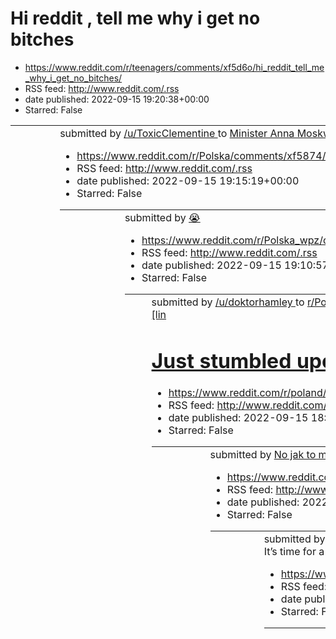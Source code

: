 # Hi reddit , tell me why i get no bitches
 - https://www.reddit.com/r/teenagers/comments/xf5d6o/hi_reddit_tell_me_why_i_get_no_bitches/
 - RSS feed: http://www.reddit.com/.rss
 - date published: 2022-09-15 19:20:38+00:00
 - Starred: False

<table> <tr><td> <a href="https://www.reddit.com/r/teenagers/comments/xf5d6o/hi_reddit_tell_me_why_i_get_no_bitches/"> <img alt="Hi reddit , tell me why i get no bitches" src="https://preview.redd.it/coimuugyo2o91.jpg?width=640&amp;crop=smart&amp;auto=webp&amp;s=ec1a1451f281e6b0d62b80dc42390399f8665680" title="Hi reddit , tell me why i get no bitches" /> </a> </td><td> &#32; submitted by &#32; <a href="https://www.reddit.com/user/ToxicClementine"> /u/ToxicClementine </a> &#32; to &#32; <a href="

# Minister Anna Moskwa: 17 stopni w domu? To zdrowe dla organizmu
 - https://www.reddit.com/r/Polska/comments/xf5874/minister_anna_moskwa_17_stopni_w_domu_to_zdrowe/
 - RSS feed: http://www.reddit.com/.rss
 - date published: 2022-09-15 19:15:19+00:00
 - Starred: False

<table> <tr><td> <a href="https://www.reddit.com/r/Polska/comments/xf5874/minister_anna_moskwa_17_stopni_w_domu_to_zdrowe/"> <img alt="Minister Anna Moskwa: 17 stopni w domu? To zdrowe dla organizmu" src="https://external-preview.redd.it/sMRSHvXYOnSK0dZ8wI0IZOwix37ASUCw5yx0oVPhXus.jpg?width=640&amp;crop=smart&amp;auto=webp&amp;s=ee776a700281b089c7f2f4d7fba90c768adc6c2f" title="Minister Anna Moskwa: 17 stopni w domu? To zdrowe dla organizmu" /> </a> </td><td> &#32; submitted by &#32; <a href="htt

# 😭
 - https://www.reddit.com/r/Polska_wpz/comments/xf547m/_/
 - RSS feed: http://www.reddit.com/.rss
 - date published: 2022-09-15 19:10:57+00:00
 - Starred: False

<table> <tr><td> <a href="https://www.reddit.com/r/Polska_wpz/comments/xf547m/_/"> <img alt="😭" src="https://preview.redd.it/ad9cq6zbn2o91.png?width=640&amp;crop=smart&amp;auto=webp&amp;s=8904b3c8b502b132cfae27f2ee305656641e61e2" title="😭" /> </a> </td><td> &#32; submitted by &#32; <a href="https://www.reddit.com/user/doktorhamley"> /u/doktorhamley </a> &#32; to &#32; <a href="https://www.reddit.com/r/Polska_wpz/"> r/Polska_wpz </a> <br /> <span><a href="https://i.redd.it/ad9cq6zbn2o91.png">[lin

# Just stumbled upon this on youtube. Any idea what she's talking about?
 - https://www.reddit.com/r/poland/comments/xf4tbr/just_stumbled_upon_this_on_youtube_any_idea_what/
 - RSS feed: http://www.reddit.com/.rss
 - date published: 2022-09-15 18:59:13+00:00
 - Starred: False

<table> <tr><td> <a href="https://www.reddit.com/r/poland/comments/xf4tbr/just_stumbled_upon_this_on_youtube_any_idea_what/"> <img alt="Just stumbled upon this on youtube. Any idea what she's talking about?" src="https://preview.redd.it/xwbqyr33l2o91.png?width=320&amp;crop=smart&amp;auto=webp&amp;s=8db1d9560fe0ecb697b69df0e9d7407a9406616c" title="Just stumbled upon this on youtube. Any idea what she's talking about?" /> </a> </td><td> &#32; submitted by &#32; <a href="https://www.reddit.com/user

# No jak to możliwe
 - https://www.reddit.com/r/Polska_wpz/comments/xf45xo/no_jak_to_możliwe/
 - RSS feed: http://www.reddit.com/.rss
 - date published: 2022-09-15 18:32:31+00:00
 - Starred: False

<table> <tr><td> <a href="https://www.reddit.com/r/Polska_wpz/comments/xf45xo/no_jak_to_możliwe/"> <img alt="No jak to możliwe" src="https://preview.redd.it/wy1z39tzx3o91.gif?width=216&amp;crop=smart&amp;s=241ab605303088e3cac08e4cf397072c312ea0b3" title="No jak to możliwe" /> </a> </td><td> &#32; submitted by &#32; <a href="https://www.reddit.com/user/Swimming_Art_4405"> /u/Swimming_Art_4405 </a> &#32; to &#32; <a href="https://www.reddit.com/r/Polska_wpz/"> r/Polska_wpz </a> <br /> <span><a hre

# It’s time for a conversation about consent..
 - https://www.reddit.com/r/WitchesVsPatriarchy/comments/xf41nu/its_time_for_a_conversation_about_consent/
 - RSS feed: http://www.reddit.com/.rss
 - date published: 2022-09-15 18:27:52+00:00
 - Starred: False

<table> <tr><td> <a href="https://www.reddit.com/r/WitchesVsPatriarchy/comments/xf41nu/its_time_for_a_conversation_about_consent/"> <img alt="It’s time for a conversation about consent.." src="https://preview.redd.it/njge9j8nf2o91.jpg?width=640&amp;crop=smart&amp;auto=webp&amp;s=8410eaaa160573467cb5d4c121d3476948c221ef" title="It’s time for a conversation about consent.." /> </a> </td><td> &#32; submitted by &#32; <a href="https://www.reddit.com/user/BlackPresident"> /u/BlackPresident </a> &#32;

# we really don't care
 - https://www.reddit.com/r/memes/comments/xf3nlr/we_really_dont_care/
 - RSS feed: http://www.reddit.com/.rss
 - date published: 2022-09-15 18:11:39+00:00
 - Starred: False

<table> <tr><td> <a href="https://www.reddit.com/r/memes/comments/xf3nlr/we_really_dont_care/"> <img alt="we really don't care" src="https://preview.redd.it/s8f4j2pqc2o91.png?width=640&amp;crop=smart&amp;auto=webp&amp;s=55d2493a9e5fa742624d5935859fa40d8c9664fd" title="we really don't care" /> </a> </td><td> &#32; submitted by &#32; <a href="https://www.reddit.com/user/DhravyaShah"> /u/DhravyaShah </a> &#32; to &#32; <a href="https://www.reddit.com/r/memes/"> r/memes </a> <br /> <span><a href="ht

# One Piece: Chapter 1060
 - https://www.reddit.com/r/OnePiece/comments/xf3i10/one_piece_chapter_1060/
 - RSS feed: http://www.reddit.com/.rss
 - date published: 2022-09-15 18:05:24+00:00
 - Starred: False

<!-- SC_OFF --><div class="md"><h2><strong>Chapter 1060: &quot;Luffy's Dream&quot;</strong></h2> <table><thead> <tr> <th align="left">Source</th> <th align="left">Status</th> </tr> </thead><tbody> <tr> <td align="left"><a href="https://mangaplus.shueisha.co.jp/titles/100020">Official Release</a></td> <td align="left"><a href="https://www.reddit.com/cross"></a> OFFLINE</td> </tr> <tr> <td align="left"><strong>TCBscans website</strong> (No link.)</td> <td align="left"><a href="https://www.reddit.c

# Lektury
 - https://www.reddit.com/r/Polska/comments/xf3eme/lektury/
 - RSS feed: http://www.reddit.com/.rss
 - date published: 2022-09-15 18:01:32+00:00
 - Starred: False

<!-- SC_OFF --><div class="md"><p>Dziś polonistka ogłosiła, iż w przyszłym tygodniu, będziemy pisać rozprawkę, i przypomniała co mówiła w zeszłym roku. W zeszłym roku w bodajże kwietniu, jęczała nam, że uczniowie wrzucają do rozprawek, tu cytat: &quot;Jakieś swoje animy&quot;, a potem ona musi to sprawdzać. Żartowaliśmy, że niech się cieszy, że nikt nie wpisał żadnego hentai. I naszła mnie taka myśl: czemu uczniowie mają znać każdą pierdołę z lektury, a nauczyciele mogą mieć wywalone za zapoznaw

# Polska dla Polaków, Ziemia dla ziemniaków, księżyc dla księży
 - https://www.reddit.com/r/Polska/comments/xf34ee/polska_dla_polaków_ziemia_dla_ziemniaków_księżyc/
 - RSS feed: http://www.reddit.com/.rss
 - date published: 2022-09-15 17:50:00+00:00
 - Starred: False

<table> <tr><td> <a href="https://www.reddit.com/r/Polska/comments/xf34ee/polska_dla_polaków_ziemia_dla_ziemniaków_księżyc/"> <img alt="Polska dla Polaków, Ziemia dla ziemniaków, księżyc dla księży" src="https://preview.redd.it/la69vqtv82o91.jpg?width=640&amp;crop=smart&amp;auto=webp&amp;s=3ce84c4ab35f24282cad5c351d7f0afc2871c449" title="Polska dla Polaków, Ziemia dla ziemniaków, księżyc dla księży" /> </a> </td><td> &#32; submitted by &#32; <a href="https://www.reddit.com/user/chresus"> /u/chre

# title
 - https://www.reddit.com/r/shitposting/comments/xf2cx6/title/
 - RSS feed: http://www.reddit.com/.rss
 - date published: 2022-09-15 17:17:59+00:00
 - Starred: False

<table> <tr><td> <a href="https://www.reddit.com/r/shitposting/comments/xf2cx6/title/"> <img alt="title" src="https://preview.redd.it/7je02q7pk3o91.jpg?width=320&amp;crop=smart&amp;auto=webp&amp;s=b2b0909b7519a2c1df504ebc198ae75c91497618" title="title" /> </a> </td><td> &#32; submitted by &#32; <a href="https://www.reddit.com/user/Suspicious-Let4531"> /u/Suspicious-Let4531 </a> &#32; to &#32; <a href="https://www.reddit.com/r/shitposting/"> r/shitposting </a> <br /> <span><a href="https://i.redd

# Gdybyś miał/ miała opcje dowiedzieć się absolutnej prawdy na jakiś temat z historii Polski (np. Katastrofa Smoleńska). Następnie mógł/mogła to opublikować i ludzie by wiedzieli ze to całkowita prawda. Co by to było?
 - https://www.reddit.com/r/Polska/comments/xf0l0g/gdybyś_miał_miała_opcje_dowiedzieć_się_absolutnej/
 - RSS feed: http://www.reddit.com/.rss
 - date published: 2022-09-15 16:04:49+00:00
 - Starred: False

&#32; submitted by &#32; <a href="https://www.reddit.com/user/MadMarsian_"> /u/MadMarsian_ </a> &#32; to &#32; <a href="https://www.reddit.com/r/Polska/"> r/Polska </a> <br /> <span><a href="https://www.reddit.com/r/Polska/comments/xf0l0g/gdybyś_miał_miała_opcje_dowiedzieć_się_absolutnej/">[link]</a></span> &#32; <span><a href="https://www.reddit.com/r/Polska/comments/xf0l0g/gdybyś_miał_miała_opcje_dowiedzieć_się_absolutnej/">[comments]</a></span>

# Tak, przełożymy wybory i co nam zrobicie?
 - https://www.reddit.com/r/Polska/comments/xf05xl/tak_przełożymy_wybory_i_co_nam_zrobicie/
 - RSS feed: http://www.reddit.com/.rss
 - date published: 2022-09-15 15:47:35+00:00
 - Starred: False

<table> <tr><td> <a href="https://www.reddit.com/r/Polska/comments/xf05xl/tak_przełożymy_wybory_i_co_nam_zrobicie/"> <img alt="Tak, przełożymy wybory i co nam zrobicie?" src="https://external-preview.redd.it/2EIy-tKgQrA8ERAyL5j4ZEs6cHIpAYymgptKdYNbsPo.jpg?width=640&amp;crop=smart&amp;auto=webp&amp;s=3b77f1f1fd30deff94a2d3dda0471103f87da79e" title="Tak, przełożymy wybory i co nam zrobicie?" /> </a> </td><td> &#32; submitted by &#32; <a href="https://www.reddit.com/user/szymon362"> /u/szymon362 </

# Czy ktoś ma konkretne wyjaśnienie dlaczego Kaczyński chce przesunąć wybory o całe pół roku?
 - https://www.reddit.com/r/Polska/comments/xf013p/czy_ktoś_ma_konkretne_wyjaśnienie_dlaczego/
 - RSS feed: http://www.reddit.com/.rss
 - date published: 2022-09-15 15:42:01+00:00
 - Starred: False

<!-- SC_OFF --><div class="md"><p>Przeczytałem sobie o tóż nasz słynny dyktator Jarosław Kaczyński chce przesunąć wybory samorządowe o całe 6 miesięcy i wyjaśnia to sprawami logistycznymi. Jestem trochę leniem i chciałbym uslyszeć wasze konkretne opinie na temat jakim sposobem jest to wymagane, potrzebne, lub dobre? Nie rozumiem, bo w artykule na tvn24 nie podano konkretów na ten temat.</p> <p>Jak ktoś ma jakieś konkretne opinie proszę bardzo poczytam sobie.Dzięki z góry.</p> </div><!-- SC_ON --

# What do you say when your girlfriend tells you she’s bisexual?
 - https://www.reddit.com/r/AskReddit/comments/xezt3e/what_do_you_say_when_your_girlfriend_tells_you/
 - RSS feed: http://www.reddit.com/.rss
 - date published: 2022-09-15 15:32:41+00:00
 - Starred: False

&#32; submitted by &#32; <a href="https://www.reddit.com/user/RepublicSenior7552"> /u/RepublicSenior7552 </a> &#32; to &#32; <a href="https://www.reddit.com/r/AskReddit/"> r/AskReddit </a> <br /> <span><a href="https://www.reddit.com/r/AskReddit/comments/xezt3e/what_do_you_say_when_your_girlfriend_tells_you/">[link]</a></span> &#32; <span><a href="https://www.reddit.com/r/AskReddit/comments/xezt3e/what_do_you_say_when_your_girlfriend_tells_you/">[comments]</a></span>

# New Event Featuring Childe and Yoimiya via Ubatcha
 - https://www.reddit.com/r/Genshin_Impact_Leaks/comments/xezql1/new_event_featuring_childe_and_yoimiya_via_ubatcha/
 - RSS feed: http://www.reddit.com/.rss
 - date published: 2022-09-15 15:30:00+00:00
 - Starred: False

&#32; submitted by &#32; <a href="https://www.reddit.com/user/MassiveBaals"> /u/MassiveBaals </a> &#32; to &#32; <a href="https://www.reddit.com/r/Genshin_Impact_Leaks/"> r/Genshin_Impact_Leaks </a> <br /> <span><a href="https://www.reddit.com/gallery/xezql1">[link]</a></span> &#32; <span><a href="https://www.reddit.com/r/Genshin_Impact_Leaks/comments/xezql1/new_event_featuring_childe_and_yoimiya_via_ubatcha/">[comments]</a></span>

# Average Polish night-out
 - https://www.reddit.com/r/2visegrad4you/comments/xez8e1/average_polish_nightout/
 - RSS feed: http://www.reddit.com/.rss
 - date published: 2022-09-15 15:09:29+00:00
 - Starred: False

<table> <tr><td> <a href="https://www.reddit.com/r/2visegrad4you/comments/xez8e1/average_polish_nightout/"> <img alt="Average Polish night-out" src="https://preview.redd.it/u6w5p13sx2o91.jpg?width=640&amp;crop=smart&amp;auto=webp&amp;s=9d32a36202f8f20d0c56aefb34d7a033a221c6ba" title="Average Polish night-out" /> </a> </td><td> &#32; submitted by &#32; <a href="https://www.reddit.com/user/GombaPorkolt"> /u/GombaPorkolt </a> &#32; to &#32; <a href="https://www.reddit.com/r/2visegrad4you/"> r/2vise

# TIFU by needing Circumcision and my Fiancé leaving
 - https://www.reddit.com/r/tifu/comments/xez62b/tifu_by_needing_circumcision_and_my_fiancé_leaving/
 - RSS feed: http://www.reddit.com/.rss
 - date published: 2022-09-15 15:06:46+00:00
 - Starred: False

<!-- SC_OFF --><div class="md"><p>I (20M) and my Fiancé (20F) are separating just because I need some minor surgery on the ol’ yogurt slinger.</p> <p>I’ve had some issues with my genitalia and I have been in and out of Doctor’s offices trying to get this figured out. My second and third opinions all agree I need to get a secondary circumcision to fix this issue. Now I was circumcised at birth already, so this came as a big surprise to me and my family. The fuck up came when I brought it to the a

# Lil Nas X takes over as President of League of Legends | Worlds 2022
 - https://www.reddit.com/r/leagueoflegends/comments/xez2y8/lil_nas_x_takes_over_as_president_of_league_of/
 - RSS feed: http://www.reddit.com/.rss
 - date published: 2022-09-15 15:03:14+00:00
 - Starred: False

<table> <tr><td> <a href="https://www.reddit.com/r/leagueoflegends/comments/xez2y8/lil_nas_x_takes_over_as_president_of_league_of/"> <img alt="Lil Nas X takes over as President of League of Legends | Worlds 2022" src="https://external-preview.redd.it/_Xta4vdO3lS86a9ne7O2Ri114sh2mFcQaUABDX4qSTs.jpg?width=320&amp;crop=smart&amp;auto=webp&amp;s=6c3646da7afe29de876a702b7bb29e45328fa0dc" title="Lil Nas X takes over as President of League of Legends | Worlds 2022" /> </a> </td><td> &#32; submitted by 

# Stats | 6.1.0 In Review
 - https://www.reddit.com/r/deadbydaylight/comments/xez20h/stats_610_in_review/
 - RSS feed: http://www.reddit.com/.rss
 - date published: 2022-09-15 15:02:11+00:00
 - Starred: False

<table> <tr><td> <a href="https://www.reddit.com/r/deadbydaylight/comments/xez20h/stats_610_in_review/"> <img alt="Stats | 6.1.0 In Review" src="https://a.thumbs.redditmedia.com/OeI4HWRHIvot27Bhtcyf03BowmaN0piVoeOblkf0yG0.jpg" title="Stats | 6.1.0 In Review" /> </a> </td><td> &#32; submitted by &#32; <a href="https://www.reddit.com/user/Qu1ckQu1et"> /u/Qu1ckQu1et </a> &#32; to &#32; <a href="https://www.reddit.com/r/deadbydaylight/"> r/deadbydaylight </a> <br /> <span><a href="https://www.reddit

# czyżby zabrakło miejsca na billboardzie?
 - https://www.reddit.com/r/Polska_wpz/comments/xeyn3s/czyżby_zabrakło_miejsca_na_billboardzie/
 - RSS feed: http://www.reddit.com/.rss
 - date published: 2022-09-15 14:45:22+00:00
 - Starred: False

<table> <tr><td> <a href="https://www.reddit.com/r/Polska_wpz/comments/xeyn3s/czyżby_zabrakło_miejsca_na_billboardzie/"> <img alt="czyżby zabrakło miejsca na billboardzie?" src="https://preview.redd.it/qnw515ayb1o91.jpg?width=320&amp;crop=smart&amp;auto=webp&amp;s=3fb833fce38c95391eea4543125ff635b0239695" title="czyżby zabrakło miejsca na billboardzie?" /> </a> </td><td> &#32; submitted by &#32; <a href="https://www.reddit.com/user/Maritsu-XC-"> /u/Maritsu-XC- </a> &#32; to &#32; <a href="https:

# They both took the gladiator background
 - https://www.reddit.com/r/dndmemes/comments/xexpw3/they_both_took_the_gladiator_background/
 - RSS feed: http://www.reddit.com/.rss
 - date published: 2022-09-15 14:05:13+00:00
 - Starred: False

<table> <tr><td> <a href="https://www.reddit.com/r/dndmemes/comments/xexpw3/they_both_took_the_gladiator_background/"> <img alt="They both took the gladiator background" src="https://preview.redd.it/fxuffeor41o91.jpg?width=640&amp;crop=smart&amp;auto=webp&amp;s=a8c1b3113b663e9c2964890469d775679581ea35" title="They both took the gladiator background" /> </a> </td><td> &#32; submitted by &#32; <a href="https://www.reddit.com/user/arceus12245"> /u/arceus12245 </a> &#32; to &#32; <a href="https://ww

# Russians coping with loosing be like
 - https://www.reddit.com/r/dankmemes/comments/xexonn/russians_coping_with_loosing_be_like/
 - RSS feed: http://www.reddit.com/.rss
 - date published: 2022-09-15 14:03:44+00:00
 - Starred: False

<table> <tr><td> <a href="https://www.reddit.com/r/dankmemes/comments/xexonn/russians_coping_with_loosing_be_like/"> <img alt="Russians coping with loosing be like" src="https://preview.redd.it/xbj6dh2f41o91.png?width=640&amp;crop=smart&amp;auto=webp&amp;s=6934e4e3e570aecaf719b9d76a55c2fd3019dc75" title="Russians coping with loosing be like" /> </a> </td><td> &#32; submitted by &#32; <a href="https://www.reddit.com/user/Jewish_Gooood_Lad"> /u/Jewish_Gooood_Lad </a> &#32; to &#32; <a href="https:

# What a wholesome comic
 - https://www.reddit.com/r/shitposting/comments/xexm1p/what_a_wholesome_comic/
 - RSS feed: http://www.reddit.com/.rss
 - date published: 2022-09-15 14:00:38+00:00
 - Starred: False

<table> <tr><td> <a href="https://www.reddit.com/r/shitposting/comments/xexm1p/what_a_wholesome_comic/"> <img alt="What a wholesome comic" src="https://preview.redd.it/t0vu57gw31o91.png?width=320&amp;crop=smart&amp;auto=webp&amp;s=61444d87e813c879a8c9fb5ca2d0f965bfdf6fcc" title="What a wholesome comic" /> </a> </td><td> &#32; submitted by &#32; <a href="https://www.reddit.com/user/ResetBoi123"> /u/ResetBoi123 </a> &#32; to &#32; <a href="https://www.reddit.com/r/shitposting/"> r/shitposting </a>

# Please be gentle
 - https://www.reddit.com/r/ProgrammerHumor/comments/xexk0i/please_be_gentle/
 - RSS feed: http://www.reddit.com/.rss
 - date published: 2022-09-15 13:58:31+00:00
 - Starred: False

<table> <tr><td> <a href="https://www.reddit.com/r/ProgrammerHumor/comments/xexk0i/please_be_gentle/"> <img alt="Please be gentle" src="https://preview.redd.it/34rfl1hl31o91.jpg?width=320&amp;crop=smart&amp;auto=webp&amp;s=0c23f1e63e26d92521ea1d0ef09dc7c207c9851b" title="Please be gentle" /> </a> </td><td> &#32; submitted by &#32; <a href="https://www.reddit.com/user/farsenic"> /u/farsenic </a> &#32; to &#32; <a href="https://www.reddit.com/r/ProgrammerHumor/"> r/ProgrammerHumor </a> <br /> <spa

# Let's celebrate 🥂
 - https://www.reddit.com/r/shitposting/comments/xex6ws/lets_celebrate/
 - RSS feed: http://www.reddit.com/.rss
 - date published: 2022-09-15 13:42:44+00:00
 - Starred: False

<table> <tr><td> <a href="https://www.reddit.com/r/shitposting/comments/xex6ws/lets_celebrate/"> <img alt="Let's celebrate 🥂" src="https://preview.redd.it/80vljqxr01o91.png?width=640&amp;crop=smart&amp;auto=webp&amp;s=c2645272483cbc698a4bc5845aa12e59e480ed60" title="Let's celebrate 🥂" /> </a> </td><td> &#32; submitted by &#32; <a href="https://www.reddit.com/user/Fromagene"> /u/Fromagene </a> &#32; to &#32; <a href="https://www.reddit.com/r/shitposting/"> r/shitposting </a> <br /> <span><a href=

# ja bym odebrał, bo mó stoji 😳
 - https://www.reddit.com/r/okkolegauposledzony/comments/xex0t1/ja_bym_odebrał_bo_mó_stoji/
 - RSS feed: http://www.reddit.com/.rss
 - date published: 2022-09-15 13:35:18+00:00
 - Starred: False

<table> <tr><td> <a href="https://www.reddit.com/r/okkolegauposledzony/comments/xex0t1/ja_bym_odebrał_bo_mó_stoji/"> <img alt="ja bym odebrał, bo mó stoji 😳" src="https://preview.redd.it/1kczf1bgz0o91.jpg?width=320&amp;crop=smart&amp;auto=webp&amp;s=f9b8cdb25d4c0d569fd06f9264d286248a375b54" title="ja bym odebrał, bo mó stoji 😳" /> </a> </td><td> &#32; submitted by &#32; <a href="https://www.reddit.com/user/Kajczek"> /u/Kajczek </a> &#32; to &#32; <a href="https://www.reddit.com/r/okkolegauposled

# Literally me
 - https://www.reddit.com/r/memes/comments/xews8n/literally_me/
 - RSS feed: http://www.reddit.com/.rss
 - date published: 2022-09-15 13:24:32+00:00
 - Starred: False

<table> <tr><td> <a href="https://www.reddit.com/r/memes/comments/xews8n/literally_me/"> <img alt="Literally me" src="https://preview.redd.it/bikq566jx0o91.jpg?width=640&amp;crop=smart&amp;auto=webp&amp;s=7b938311bf50de21724072a511cc03ec6f38200e" title="Literally me" /> </a> </td><td> &#32; submitted by &#32; <a href="https://www.reddit.com/user/Grimgor_Gigachad"> /u/Grimgor_Gigachad </a> &#32; to &#32; <a href="https://www.reddit.com/r/memes/"> r/memes </a> <br /> <span><a href="https://i.redd.

# WCGW hitting and kicking a donkey
 - https://www.reddit.com/r/Whatcouldgowrong/comments/xewra1/wcgw_hitting_and_kicking_a_donkey/
 - RSS feed: http://www.reddit.com/.rss
 - date published: 2022-09-15 13:23:20+00:00
 - Starred: False

<table> <tr><td> <a href="https://www.reddit.com/r/Whatcouldgowrong/comments/xewra1/wcgw_hitting_and_kicking_a_donkey/"> <img alt="WCGW hitting and kicking a donkey" src="https://external-preview.redd.it/LUvfCQJBjALYrXlZEsFTcgWYjuZV-pHVAplZIRPQUUM.png?width=320&amp;crop=smart&amp;auto=webp&amp;s=1032384102dafc7e4542bff408ea6ed66902deac" title="WCGW hitting and kicking a donkey" /> </a> </td><td> &#32; submitted by &#32; <a href="https://www.reddit.com/user/J--J"> /u/J--J </a> &#32; to &#32; <a h

# Kiedy gość TVP rozwala Ci program
 - https://www.reddit.com/r/Polska/comments/xewkfz/kiedy_gość_tvp_rozwala_ci_program/
 - RSS feed: http://www.reddit.com/.rss
 - date published: 2022-09-15 13:14:34+00:00
 - Starred: False

<table> <tr><td> <a href="https://www.reddit.com/r/Polska/comments/xewkfz/kiedy_gość_tvp_rozwala_ci_program/"> <img alt="Kiedy gość TVP rozwala Ci program" src="https://external-preview.redd.it/W3iS4Q0USrjxDoYb6bOLHSPhlHQKOTw9LtYG1JPKPc4.png?width=640&amp;crop=smart&amp;auto=webp&amp;s=3d2ed6b39ed8802436fb73bbf59848e60557bef2" title="Kiedy gość TVP rozwala Ci program" /> </a> </td><td> &#32; submitted by &#32; <a href="https://www.reddit.com/user/Ldsone071"> /u/Ldsone071 </a> &#32; to &#32; <a h

# Their PR game is strong af
 - https://www.reddit.com/r/memes/comments/xewaqv/their_pr_game_is_strong_af/
 - RSS feed: http://www.reddit.com/.rss
 - date published: 2022-09-15 13:02:22+00:00
 - Starred: False

<table> <tr><td> <a href="https://www.reddit.com/r/memes/comments/xewaqv/their_pr_game_is_strong_af/"> <img alt="Their PR game is strong af" src="https://preview.redd.it/8yyvsmpkt0o91.jpg?width=640&amp;crop=smart&amp;auto=webp&amp;s=ccf82392d55e0272a035c1d7c837ad48b726b48b" title="Their PR game is strong af" /> </a> </td><td> &#32; submitted by &#32; <a href="https://www.reddit.com/user/MoneyTheMuffin"> /u/MoneyTheMuffin </a> &#32; to &#32; <a href="https://www.reddit.com/r/memes/"> r/memes </a>

# Mods I beg you
 - https://www.reddit.com/r/197/comments/xew5ws/mods_i_beg_you/
 - RSS feed: http://www.reddit.com/.rss
 - date published: 2022-09-15 12:56:45+00:00
 - Starred: False

<table> <tr><td> <a href="https://www.reddit.com/r/197/comments/xew5ws/mods_i_beg_you/"> <img alt="Mods I beg you" src="https://preview.redd.it/q8l9l8pks0o91.jpg?width=640&amp;crop=smart&amp;auto=webp&amp;s=f18f711a070c05a68a20f1ad1e88c9eca52c6d2a" title="Mods I beg you" /> </a> </td><td> &#32; submitted by &#32; <a href="https://www.reddit.com/user/IWillBeYourMaid"> /u/IWillBeYourMaid </a> &#32; to &#32; <a href="https://www.reddit.com/r/197/"> r/197 </a> <br /> <span><a href="https://i.redd.it

# to debate what a woman is
 - https://www.reddit.com/r/therewasanattempt/comments/xevxvv/to_debate_what_a_woman_is/
 - RSS feed: http://www.reddit.com/.rss
 - date published: 2022-09-15 12:46:00+00:00
 - Starred: False

<table> <tr><td> <a href="https://www.reddit.com/r/therewasanattempt/comments/xevxvv/to_debate_what_a_woman_is/"> <img alt="to debate what a woman is" src="https://external-preview.redd.it/I9nteX0ASJ_ZnXrWON03xbGI_sWzSBqJ80xYosSi9KE.png?width=320&amp;crop=smart&amp;auto=webp&amp;s=8a7da13d07a52c2476e78d69aa8a198e18422cae" title="to debate what a woman is" /> </a> </td><td> &#32; submitted by &#32; <a href="https://www.reddit.com/user/DholaMula"> /u/DholaMula </a> &#32; to &#32; <a href="https://

# Russia says longer-range U.S. missiles for Kyiv would cross red line
 - https://www.reddit.com/r/worldnews/comments/xevtes/russia_says_longerrange_us_missiles_for_kyiv/
 - RSS feed: http://www.reddit.com/.rss
 - date published: 2022-09-15 12:40:11+00:00
 - Starred: False

&#32; submitted by &#32; <a href="https://www.reddit.com/user/SoSmartKappa"> /u/SoSmartKappa </a> &#32; to &#32; <a href="https://www.reddit.com/r/worldnews/"> r/worldnews </a> <br /> <span><a href="https://www.reuters.com/world/europe/russia-says-longer-range-us-missiles-kyiv-would-cross-red-line-2022-09-15/">[link]</a></span> &#32; <span><a href="https://www.reddit.com/r/worldnews/comments/xevtes/russia_says_longerrange_us_missiles_for_kyiv/">[comments]</a></span>

# meirl
 - https://www.reddit.com/r/meirl/comments/xevt7q/meirl/
 - RSS feed: http://www.reddit.com/.rss
 - date published: 2022-09-15 12:39:56+00:00
 - Starred: False

<table> <tr><td> <a href="https://www.reddit.com/r/meirl/comments/xevt7q/meirl/"> <img alt="meirl" src="https://preview.redd.it/y6pt10mkp0o91.jpg?width=640&amp;crop=smart&amp;auto=webp&amp;s=ebc503639a26de08a4332f6c2f5ec7a84c39f90f" title="meirl" /> </a> </td><td> &#32; submitted by &#32; <a href="https://www.reddit.com/user/HungryBolt_AR"> /u/HungryBolt_AR </a> &#32; to &#32; <a href="https://www.reddit.com/r/meirl/"> r/meirl </a> <br /> <span><a href="https://i.redd.it/y6pt10mkp0o91.jpg">[link

# What game received near universal acclaim but you absolutely hate it, I’ll go first.
 - https://www.reddit.com/r/gaming/comments/xeuyld/what_game_received_near_universal_acclaim_but_you/
 - RSS feed: http://www.reddit.com/.rss
 - date published: 2022-09-15 11:58:36+00:00
 - Starred: False

<table> <tr><td> <a href="https://www.reddit.com/r/gaming/comments/xeuyld/what_game_received_near_universal_acclaim_but_you/"> <img alt="What game received near universal acclaim but you absolutely hate it, I’ll go first." src="https://preview.redd.it/jjkdka47i0o91.jpg?width=320&amp;crop=smart&amp;auto=webp&amp;s=c71d3fcb35dc4596d16b0a3d8c981f0f7f42ac90" title="What game received near universal acclaim but you absolutely hate it, I’ll go first." /> </a> </td><td> &#32; submitted by &#32; <a href

# why does this show up when i start my pc
 - https://www.reddit.com/r/pcmasterrace/comments/xeuam3/why_does_this_show_up_when_i_start_my_pc/
 - RSS feed: http://www.reddit.com/.rss
 - date published: 2022-09-15 11:24:20+00:00
 - Starred: False

<table> <tr><td> <a href="https://www.reddit.com/r/pcmasterrace/comments/xeuam3/why_does_this_show_up_when_i_start_my_pc/"> <img alt="why does this show up when i start my pc" src="https://preview.redd.it/1opg1l03c0o91.jpg?width=640&amp;crop=smart&amp;auto=webp&amp;s=a84dc61dd06a25bd3755cfca2215067dd798dc72" title="why does this show up when i start my pc" /> </a> </td><td> &#32; submitted by &#32; <a href="https://www.reddit.com/user/Specific-List-8691"> /u/Specific-List-8691 </a> &#32; to &#32

# Change my mind: polską mentalnością jest narzekanie na polską mentalność.
 - https://www.reddit.com/r/Polska/comments/xeu2xf/change_my_mind_polską_mentalnością_jest/
 - RSS feed: http://www.reddit.com/.rss
 - date published: 2022-09-15 11:13:22+00:00
 - Starred: False

&#32; submitted by &#32; <a href="https://www.reddit.com/user/jasie3k"> /u/jasie3k </a> &#32; to &#32; <a href="https://www.reddit.com/r/Polska/"> r/Polska </a> <br /> <span><a href="https://www.reddit.com/r/Polska/comments/xeu2xf/change_my_mind_polską_mentalnością_jest/">[link]</a></span> &#32; <span><a href="https://www.reddit.com/r/Polska/comments/xeu2xf/change_my_mind_polską_mentalnością_jest/">[comments]</a></span>

# Jak wolne media dotarły do dowodów na macierewiczowe kłamstwo smoleńskie, co Partia planuje z tym zrobić i dlaczego nic? - Doniesienia z Putinowskiej Polski
 - https://www.reddit.com/r/Polska/comments/xeu1xw/jak_wolne_media_dotarły_do_dowodów_na/
 - RSS feed: http://www.reddit.com/.rss
 - date published: 2022-09-15 11:12:02+00:00
 - Starred: False

<!-- SC_OFF --><div class="md"><p>👉 W „Czarno na Białym”, magazynie śledczym TVN24, przedstawiono przedwczoraj solidne dowody na to, że Macierewicz doskonale wiedział, iż w Smoleńsku nie doszło do zamachu, tylko katastrofy, a mimo to przez lata świadomie dezinformował na ten temat Polaków. Na przykład wyniki badań amerykańskiego instytutu NIAR, które w konkluzji podały, że nie było wybuchu, a których Macierewicz po prostu nie włączył do „raportu”. Albo zdjęcia z kolejnych macierewiczowych prób d

# I think they all look nice
 - https://www.reddit.com/r/lotrmemes/comments/xetyza/i_think_they_all_look_nice/
 - RSS feed: http://www.reddit.com/.rss
 - date published: 2022-09-15 11:07:36+00:00
 - Starred: False

<table> <tr><td> <a href="https://www.reddit.com/r/lotrmemes/comments/xetyza/i_think_they_all_look_nice/"> <img alt="I think they all look nice" src="https://preview.redd.it/9hxk2jgmq1o91.jpg?width=640&amp;crop=smart&amp;auto=webp&amp;s=0b175412cdf6c1f701d568d5748ac1b2282928de" title="I think they all look nice" /> </a> </td><td> &#32; submitted by &#32; <a href="https://www.reddit.com/user/kevinowdziej"> /u/kevinowdziej </a> &#32; to &#32; <a href="https://www.reddit.com/r/lotrmemes/"> r/lotrme

# AMA: Karol Parkita z partii Możemy!
 - https://www.reddit.com/r/Polska/comments/xetloj/ama_karol_parkita_z_partii_możemy/
 - RSS feed: http://www.reddit.com/.rss
 - date published: 2022-09-15 10:48:10+00:00
 - Starred: False

<!-- SC_OFF --><div class="md"><p>Witam serdecznie,</p> <p>Jestem Karol Parkita. Z racji tego, że część mogła o mnie w ogóle nie słyszeć to pokrótce moja krótka historia: </p> <p>W 2013 roku zaangażowałem się w promowanie idei libertariańskiej w ramach Stowarzyszenia Libertariańskiego oraz przekuwania idei w czyn - w Partii Libertariańskiej. W obu tych organizacjach byłem koordynatorem regionalnym w województwie świętokrzyskim. W 2021 r. wraz z dawnymi działaczami Partii Libertariańskiej oraz z 

# Tomorrow same time?
 - https://www.reddit.com/r/HolUp/comments/xetggp/tomorrow_same_time/
 - RSS feed: http://www.reddit.com/.rss
 - date published: 2022-09-15 10:39:50+00:00
 - Starred: False

<table> <tr><td> <a href="https://www.reddit.com/r/HolUp/comments/xetggp/tomorrow_same_time/"> <img alt="Tomorrow same time?" src="https://external-preview.redd.it/gSQ24yU5cpOu2uzGoAKcISBVjVIzkZtLwFWOaFrzs8w.png?width=640&amp;crop=smart&amp;auto=webp&amp;s=b38a21279f0707d911bd08d91b4e81944e261dc3" title="Tomorrow same time?" /> </a> </td><td> &#32; submitted by &#32; <a href="https://www.reddit.com/user/introverted-me"> /u/introverted-me </a> &#32; to &#32; <a href="https://www.reddit.com/r/HolU

# i want to die
 - https://www.reddit.com/r/discordVideos/comments/xesw1o/i_want_to_die/
 - RSS feed: http://www.reddit.com/.rss
 - date published: 2022-09-15 10:07:32+00:00
 - Starred: False

<table> <tr><td> <a href="https://www.reddit.com/r/discordVideos/comments/xesw1o/i_want_to_die/"> <img alt="i want to die" src="https://external-preview.redd.it/J0IT3dxN53neSJzuTtVYKPelFl9K_8wyQ0c13UM8u14.png?width=320&amp;crop=smart&amp;auto=webp&amp;s=275382a6b51bd3327dd55551f1a1468ead3812cc" title="i want to die" /> </a> </td><td> &#32; submitted by &#32; <a href="https://www.reddit.com/user/DankSunshine"> /u/DankSunshine </a> &#32; to &#32; <a href="https://www.reddit.com/r/discordVideos/"> 

# i want to die
 - https://www.reddit.com/r/shitposting/comments/xesv6d/i_want_to_die/
 - RSS feed: http://www.reddit.com/.rss
 - date published: 2022-09-15 10:06:06+00:00
 - Starred: False

<table> <tr><td> <a href="https://www.reddit.com/r/shitposting/comments/xesv6d/i_want_to_die/"> <img alt="i want to die" src="https://external-preview.redd.it/tJgSnRCpQ8PfK-xHIiiRrQqBK-Z1Vb2S3_se8Q_QpiY.png?width=320&amp;crop=smart&amp;auto=webp&amp;s=0b31e7b65c8f693284e11cfdf7844cd7332442bd" title="i want to die" /> </a> </td><td> &#32; submitted by &#32; <a href="https://www.reddit.com/user/DankSunshine"> /u/DankSunshine </a> &#32; to &#32; <a href="https://www.reddit.com/r/shitposting/"> r/sh

# "Arrogant, inept, useless": CIA expert dissects German spies
 - https://www.reddit.com/r/europe/comments/xesiqw/arrogant_inept_useless_cia_expert_dissects_german/
 - RSS feed: http://www.reddit.com/.rss
 - date published: 2022-09-15 09:45:53+00:00
 - Starred: False

<table> <tr><td> <a href="https://www.reddit.com/r/europe/comments/xesiqw/arrogant_inept_useless_cia_expert_dissects_german/"> <img alt="&quot;Arrogant, inept, useless&quot;: CIA expert dissects German spies" src="https://external-preview.redd.it/hVWN9L4m7cBUpyhHE1D7VN9ylfQFy7La5cRLLz89XQg.jpg?width=640&amp;crop=smart&amp;auto=webp&amp;s=dd0cce51b1c05954136a44856c662b4cf2324ea9" title="&quot;Arrogant, inept, useless&quot;: CIA expert dissects German spies" /> </a> </td><td> &#32; submitted by &#

# everyone finding out Ukraine's president was involved in a car crash
 - https://www.reddit.com/r/memes/comments/xes9mc/everyone_finding_out_ukraines_president_was/
 - RSS feed: http://www.reddit.com/.rss
 - date published: 2022-09-15 09:30:17+00:00
 - Starred: False

<table> <tr><td> <a href="https://www.reddit.com/r/memes/comments/xes9mc/everyone_finding_out_ukraines_president_was/"> <img alt="everyone finding out Ukraine's president was involved in a car crash" src="https://preview.redd.it/01g0ziphrzn91.png?width=320&amp;crop=smart&amp;auto=webp&amp;s=a499d9307449ca96ddec3d8bbf25b28fb6fe4054" title="everyone finding out Ukraine's president was involved in a car crash" /> </a> </td><td> &#32; submitted by &#32; <a href="https://www.reddit.com/user/agent_koa

# The molding in the classroom where my Ukrainian refugee friend is taking a government mandated German integration course
 - https://www.reddit.com/r/interestingasfuck/comments/xes3ls/the_molding_in_the_classroom_where_my_ukrainian/
 - RSS feed: http://www.reddit.com/.rss
 - date published: 2022-09-15 09:20:03+00:00
 - Starred: False

<table> <tr><td> <a href="https://www.reddit.com/r/interestingasfuck/comments/xes3ls/the_molding_in_the_classroom_where_my_ukrainian/"> <img alt="The molding in the classroom where my Ukrainian refugee friend is taking a government mandated German integration course" src="https://preview.redd.it/za7vqpoipzn91.jpg?width=640&amp;crop=smart&amp;auto=webp&amp;s=9622a793eb3b7602d3549059577c03fa117e3f8c" title="The molding in the classroom where my Ukrainian refugee friend is taking a government manda

# meirl
 - https://www.reddit.com/r/meirl/comments/xes1hf/meirl/
 - RSS feed: http://www.reddit.com/.rss
 - date published: 2022-09-15 09:16:17+00:00
 - Starred: False

<table> <tr><td> <a href="https://www.reddit.com/r/meirl/comments/xes1hf/meirl/"> <img alt="meirl" src="https://preview.redd.it/blg3e6t7pzn91.png?width=640&amp;crop=smart&amp;auto=webp&amp;s=c034f3ffa3430984571fc586bf3114809603d614" title="meirl" /> </a> </td><td> &#32; submitted by &#32; <a href="https://www.reddit.com/user/MOK_SHIT"> /u/MOK_SHIT </a> &#32; to &#32; <a href="https://www.reddit.com/r/meirl/"> r/meirl </a> <br /> <span><a href="https://i.redd.it/blg3e6t7pzn91.png">[link]</a></spa

# China opens unofficial police stations in Britain to hunt down people for their return.
 - https://www.reddit.com/r/europe/comments/xes0oz/china_opens_unofficial_police_stations_in_britain/
 - RSS feed: http://www.reddit.com/.rss
 - date published: 2022-09-15 09:15:01+00:00
 - Starred: False

<table> <tr><td> <a href="https://www.reddit.com/r/europe/comments/xes0oz/china_opens_unofficial_police_stations_in_britain/"> <img alt="China opens unofficial police stations in Britain to hunt down people for their return." src="https://external-preview.redd.it/cyfILUHPgq3sp41_FhTXHSE5-_T45s3N1fn19V0DBEU.jpg?width=640&amp;crop=smart&amp;auto=webp&amp;s=530f68391760e394ec9e2caa3127739313280b53" title="China opens unofficial police stations in Britain to hunt down people for their return." /> </

# ELDEN RING won Game of The Year at Japan Game Awards
 - https://www.reddit.com/r/Eldenring/comments/xers9e/elden_ring_won_game_of_the_year_at_japan_game/
 - RSS feed: http://www.reddit.com/.rss
 - date published: 2022-09-15 09:00:34+00:00
 - Starred: False

<table> <tr><td> <a href="https://www.reddit.com/r/Eldenring/comments/xers9e/elden_ring_won_game_of_the_year_at_japan_game/"> <img alt="ELDEN RING won Game of The Year at Japan Game Awards" src="https://preview.redd.it/d6i0f7vbmzn91.jpg?width=640&amp;crop=smart&amp;auto=webp&amp;s=714a2b1b6b9ad47b0a31329440668a97f8b9b99d" title="ELDEN RING won Game of The Year at Japan Game Awards" /> </a> </td><td> &#32; submitted by &#32; <a href="https://www.reddit.com/user/HEROm7"> /u/HEROm7 </a> &#32; to &#

# NCT 127 - 질주 (2 Baddies)
 - https://www.reddit.com/r/kpop/comments/xers12/nct_127_질주_2_baddies/
 - RSS feed: http://www.reddit.com/.rss
 - date published: 2022-09-15 09:00:15+00:00
 - Starred: False

<table> <tr><td> <a href="https://www.reddit.com/r/kpop/comments/xers12/nct_127_질주_2_baddies/"> <img alt="NCT 127 - 질주 (2 Baddies)" src="https://external-preview.redd.it/kzzqWbYaMaq4Skh9X_8pSNfun6tDxxUTg0fN8MrPcJo.jpg?width=320&amp;crop=smart&amp;auto=webp&amp;s=e42a9b2c5a0536578cd5d924ca9e896d39d667a5" title="NCT 127 - 질주 (2 Baddies)" /> </a> </td><td> &#32; submitted by &#32; <a href="https://www.reddit.com/user/xxzxcuzx__me"> /u/xxzxcuzx__me </a> &#32; to &#32; <a href="https://www.reddit.com

# eCola WON! 🏆
 - https://www.reddit.com/r/gtaonline/comments/xerkre/ecola_won/
 - RSS feed: http://www.reddit.com/.rss
 - date published: 2022-09-15 08:47:45+00:00
 - Starred: False

<table> <tr><td> <a href="https://www.reddit.com/r/gtaonline/comments/xerkre/ecola_won/"> <img alt="eCola WON! 🏆" src="https://preview.redd.it/hce0oid5kzn91.jpg?width=640&amp;crop=smart&amp;auto=webp&amp;s=ca2344cbbdb7156a806a2963ef60ce6b90d7de73" title="eCola WON! 🏆" /> </a> </td><td> &#32; submitted by &#32; <a href="https://www.reddit.com/user/brucejr01"> /u/brucejr01 </a> &#32; to &#32; <a href="https://www.reddit.com/r/gtaonline/"> r/gtaonline </a> <br /> <span><a href="https://i.redd.it/hc

# Ponton przepływający przez przekop mierzei
 - https://www.reddit.com/r/Polska/comments/xerglr/ponton_przepływający_przez_przekop_mierzei/
 - RSS feed: http://www.reddit.com/.rss
 - date published: 2022-09-15 08:40:22+00:00
 - Starred: False

<table> <tr><td> <a href="https://www.reddit.com/r/Polska/comments/xerglr/ponton_przepływający_przez_przekop_mierzei/"> <img alt="Ponton przepływający przez przekop mierzei" src="https://external-preview.redd.it/VouTodKEYsNhmPq-fKnciPPr2q5RDg6PxmPAJ6EhcoA.png?width=640&amp;crop=smart&amp;auto=webp&amp;s=720db612ce41298c3dd49c2a7381b494c02ddad9" title="Ponton przepływający przez przekop mierzei" /> </a> </td><td> &#32; submitted by &#32; <a href="https://www.reddit.com/user/Zryty_koper"> /u/Zryty

# Vent o tym jak bardzo nienawidzę polskiej mentalności.
 - https://www.reddit.com/r/Polska/comments/xercs3/vent_o_tym_jak_bardzo_nienawidzę_polskiej/
 - RSS feed: http://www.reddit.com/.rss
 - date published: 2022-09-15 08:33:29+00:00
 - Starred: False

<!-- SC_OFF --><div class="md"><p>Jestem chłopakiem i mam chłopaka więc z automatu w polsce jest mi dosyć ciężko nawet w warszawie, już nie raz ludzie na nas klęli, krzyczeli itp. Raz jakiś stary gruby facet zobaczył jak jesteśmy przytuleni na przystanku wybiegł z samochodu na środku drogi, na środku jebanej drogi i gdybym nie miał deskorolki przy sobie to z niepolamanymi kościami mógłbym się pożegnać. Oczywiście krzyki że pedały itp. Kurwa. Niech zajmą się swoim życiem a nie atakują niewinnych 

# quite ironic
 - https://www.reddit.com/r/poland/comments/xer7wx/quite_ironic/
 - RSS feed: http://www.reddit.com/.rss
 - date published: 2022-09-15 08:24:41+00:00
 - Starred: False

<table> <tr><td> <a href="https://www.reddit.com/r/poland/comments/xer7wx/quite_ironic/"> <img alt="quite ironic" src="https://preview.redd.it/g80erd71gzn91.jpg?width=640&amp;crop=smart&amp;auto=webp&amp;s=721965dc3f5ff2a843acf8701baca9b0022dc68a" title="quite ironic" /> </a> </td><td> &#32; submitted by &#32; <a href="https://www.reddit.com/user/czerw0ny"> /u/czerw0ny </a> &#32; to &#32; <a href="https://www.reddit.com/r/poland/"> r/poland </a> <br /> <span><a href="https://i.redd.it/g80erd71gz

# Map of the Armenia-Azerbaijan clashes that started on September 12.
 - https://www.reddit.com/r/MapPorn/comments/xer394/map_of_the_armeniaazerbaijan_clashes_that_started/
 - RSS feed: http://www.reddit.com/.rss
 - date published: 2022-09-15 08:16:38+00:00
 - Starred: False

<table> <tr><td> <a href="https://www.reddit.com/r/MapPorn/comments/xer394/map_of_the_armeniaazerbaijan_clashes_that_started/"> <img alt="Map of the Armenia-Azerbaijan clashes that started on September 12." src="https://preview.redd.it/guzv63alezn91.jpg?width=640&amp;crop=smart&amp;auto=webp&amp;s=304843429f8dadd4eebe29ed20d0c111a2c8db7a" title="Map of the Armenia-Azerbaijan clashes that started on September 12." /> </a> </td><td> &#32; submitted by &#32; <a href="https://www.reddit.com/user/He-

# International Student... Should I be scared ?
 - https://www.reddit.com/r/poland/comments/xeqxhs/international_student_should_i_be_scared/
 - RSS feed: http://www.reddit.com/.rss
 - date published: 2022-09-15 08:06:30+00:00
 - Starred: False

<!-- SC_OFF --><div class="md"><p>I will be coming to Poland next month to study medicine. In Lodz. GENERALLY speaking, is there anything I should be worried about ? Is there anything the Polish people do not like from the outsiders ? If yes, please mention it so that I'll make sure I know the rules and norms in Poland. I don't want to upset anybody, including me. </p> <p>Also, should I be worried about racism ? Especially from middle aged and old aged people? I don't look European. My facial fe

# What game receive a lot of hate but you absolutely love, i'll go first.
 - https://www.reddit.com/r/gaming/comments/xeqval/what_game_receive_a_lot_of_hate_but_you/
 - RSS feed: http://www.reddit.com/.rss
 - date published: 2022-09-15 08:02:35+00:00
 - Starred: False

<table> <tr><td> <a href="https://www.reddit.com/r/gaming/comments/xeqval/what_game_receive_a_lot_of_hate_but_you/"> <img alt="What game receive a lot of hate but you absolutely love, i'll go first." src="https://preview.redd.it/hy7o1z83czn91.jpg?width=640&amp;crop=smart&amp;auto=webp&amp;s=26314b656b7c2f0ccc6286daa59870ab95ca53a1" title="What game receive a lot of hate but you absolutely love, i'll go first." /> </a> </td><td> &#32; submitted by &#32; <a href="https://www.reddit.com/user/S_A_W7

# Genshin x China Merchants Bank collab (Ganyu credit card promo)
 - https://www.reddit.com/r/Genshin_Impact_Leaks/comments/xeqo0q/genshin_x_china_merchants_bank_collab_ganyu/
 - RSS feed: http://www.reddit.com/.rss
 - date published: 2022-09-15 07:50:45+00:00
 - Starred: False

<table> <tr><td> <a href="https://www.reddit.com/r/Genshin_Impact_Leaks/comments/xeqo0q/genshin_x_china_merchants_bank_collab_ganyu/"> <img alt="Genshin x China Merchants Bank collab (Ganyu credit card promo)" src="https://preview.redd.it/3d0yl56z9zn91.jpg?width=640&amp;crop=smart&amp;auto=webp&amp;s=694bd666024440ebf17283236b1c9f0c68524080" title="Genshin x China Merchants Bank collab (Ganyu credit card promo)" /> </a> </td><td> &#32; submitted by &#32; <a href="https://www.reddit.com/user/Fair

# Russians aren't White
 - https://www.reddit.com/r/facepalm/comments/xeqmcb/russians_arent_white/
 - RSS feed: http://www.reddit.com/.rss
 - date published: 2022-09-15 07:47:50+00:00
 - Starred: False

<table> <tr><td> <a href="https://www.reddit.com/r/facepalm/comments/xeqmcb/russians_arent_white/"> <img alt="Russians aren't White" src="https://preview.redd.it/h1bi0p5g9zn91.jpg?width=640&amp;crop=smart&amp;auto=webp&amp;s=cecbf0980ec0905eb2ee01468cfbc72b270098d8" title="Russians aren't White" /> </a> </td><td> &#32; submitted by &#32; <a href="https://www.reddit.com/user/6downunder9"> /u/6downunder9 </a> &#32; to &#32; <a href="https://www.reddit.com/r/facepalm/"> r/facepalm </a> <br /> <span

# Genshin x Cadillac collab featuring Kazuha & Beidou
 - https://www.reddit.com/r/Genshin_Impact_Leaks/comments/xeql6f/genshin_x_cadillac_collab_featuring_kazuha_beidou/
 - RSS feed: http://www.reddit.com/.rss
 - date published: 2022-09-15 07:45:46+00:00
 - Starred: False

<table> <tr><td> <a href="https://www.reddit.com/r/Genshin_Impact_Leaks/comments/xeql6f/genshin_x_cadillac_collab_featuring_kazuha_beidou/"> <img alt="Genshin x Cadillac collab featuring Kazuha &amp; Beidou" src="https://b.thumbs.redditmedia.com/AGltBIfujDFEieWeQLyMevFbLqoIAO5iQqzYd9KcRrY.jpg" title="Genshin x Cadillac collab featuring Kazuha &amp; Beidou" /> </a> </td><td> &#32; submitted by &#32; <a href="https://www.reddit.com/user/Fair-Order7157"> /u/Fair-Order7157 </a> &#32; to &#32; <a hre

# "How to behindplow lewaks and influenza peepol" by Patryk How, PhD
 - https://www.reddit.com/r/Polska/comments/xeqc4i/how_to_behindplow_lewaks_and_influenza_peepol_by/
 - RSS feed: http://www.reddit.com/.rss
 - date published: 2022-09-15 07:30:38+00:00
 - Starred: False

<table> <tr><td> <a href="https://www.reddit.com/r/Polska/comments/xeqc4i/how_to_behindplow_lewaks_and_influenza_peepol_by/"> <img alt="&quot;How to behindplow lewaks and influenza peepol&quot; by Patryk How, PhD" src="https://external-preview.redd.it/aK8J8vNcUozumdkIET4l1KHBOusrvCRWADix5fo9Xb4.png?width=640&amp;crop=smart&amp;auto=webp&amp;s=8cfac908721bef0419342a796f58f72dbb86cefc" title="&quot;How to behindplow lewaks and influenza peepol&quot; by Patryk How, PhD" /> </a> </td><td> &#32; subm

# Rescue a dog from the streets and find out is not a dog
 - https://www.reddit.com/r/Unexpected/comments/xeq9ou/rescue_a_dog_from_the_streets_and_find_out_is_not/
 - RSS feed: http://www.reddit.com/.rss
 - date published: 2022-09-15 07:26:43+00:00
 - Starred: False

<table> <tr><td> <a href="https://www.reddit.com/r/Unexpected/comments/xeq9ou/rescue_a_dog_from_the_streets_and_find_out_is_not/"> <img alt="Rescue a dog from the streets and find out is not a dog" src="https://external-preview.redd.it/gn1ltpnc4wUpW053gYH95yTF8AFIrSZQGnYohOekPPE.png?width=216&amp;crop=smart&amp;auto=webp&amp;s=04b55f211bcba2a62d846b7bf8a3a392f74ea20d" title="Rescue a dog from the streets and find out is not a dog" /> </a> </td><td> &#32; submitted by &#32; <a href="https://www.r

# mem na chemii
 - https://www.reddit.com/r/Polska_wpz/comments/xeq34q/mem_na_chemii/
 - RSS feed: http://www.reddit.com/.rss
 - date published: 2022-09-15 07:15:57+00:00
 - Starred: False

<table> <tr><td> <a href="https://www.reddit.com/r/Polska_wpz/comments/xeq34q/mem_na_chemii/"> <img alt="mem na chemii" src="https://preview.redd.it/m87q5plr3zn91.jpg?width=320&amp;crop=smart&amp;auto=webp&amp;s=c696bf7053a9081af31f96d67e0024dd7749bcd8" title="mem na chemii" /> </a> </td><td> &#32; submitted by &#32; <a href="https://www.reddit.com/user/antek_g_animations"> /u/antek_g_animations </a> &#32; to &#32; <a href="https://www.reddit.com/r/Polska_wpz/"> r/Polska_wpz </a> <br /> <span><a

# Letter on my wife's windscreen this morning
 - https://www.reddit.com/r/mildlyinfuriating/comments/xeq2ef/letter_on_my_wifes_windscreen_this_morning/
 - RSS feed: http://www.reddit.com/.rss
 - date published: 2022-09-15 07:14:53+00:00
 - Starred: False

<table> <tr><td> <a href="https://www.reddit.com/r/mildlyinfuriating/comments/xeq2ef/letter_on_my_wifes_windscreen_this_morning/"> <img alt="Letter on my wife's windscreen this morning" src="https://preview.redd.it/75vkbbpk3zn91.jpg?width=640&amp;crop=smart&amp;auto=webp&amp;s=37bc6a14db81ca98b2866862298b4b087a5d11f9" title="Letter on my wife's windscreen this morning" /> </a> </td><td> &#32; submitted by &#32; <a href="https://www.reddit.com/user/Friendly-Fix3598"> /u/Friendly-Fix3598 </a> &#32

# what is something nsfw you’ve done but if you told anyone they would probably never want to talk to you again?
 - https://www.reddit.com/r/AskReddit/comments/xepvgi/what_is_something_nsfw_youve_done_but_if_you_told/
 - RSS feed: http://www.reddit.com/.rss
 - date published: 2022-09-15 07:03:18+00:00
 - Starred: False

&#32; submitted by &#32; <a href="https://www.reddit.com/user/x_redviper_x"> /u/x_redviper_x </a> &#32; to &#32; <a href="https://www.reddit.com/r/AskReddit/"> r/AskReddit </a> <br /> <span><a href="https://www.reddit.com/r/AskReddit/comments/xepvgi/what_is_something_nsfw_youve_done_but_if_you_told/">[link]</a></span> &#32; <span><a href="https://www.reddit.com/r/AskReddit/comments/xepvgi/what_is_something_nsfw_youve_done_but_if_you_told/">[comments]</a></span>

# Chleb żytni z suszoną żurawiną. Smacznego!
 - https://www.reddit.com/r/Polska/comments/xepklp/chleb_żytni_z_suszoną_żurawiną_smacznego/
 - RSS feed: http://www.reddit.com/.rss
 - date published: 2022-09-15 06:45:35+00:00
 - Starred: False

<table> <tr><td> <a href="https://www.reddit.com/r/Polska/comments/xepklp/chleb_żytni_z_suszoną_żurawiną_smacznego/"> <img alt="Chleb żytni z suszoną żurawiną. Smacznego!" src="https://b.thumbs.redditmedia.com/VstC5ou4Mfb0bfyy8pkwCb1yr84E6xWJBYLEKlv0XzA.jpg" title="Chleb żytni z suszoną żurawiną. Smacznego!" /> </a> </td><td> &#32; submitted by &#32; <a href="https://www.reddit.com/user/aaaronbrown"> /u/aaaronbrown </a> &#32; to &#32; <a href="https://www.reddit.com/r/Polska/"> r/Polska </a> <br

# Do tego teraz będzie służyć RCB?
 - https://www.reddit.com/r/Polska/comments/xepbsx/do_tego_teraz_będzie_służyć_rcb/
 - RSS feed: http://www.reddit.com/.rss
 - date published: 2022-09-15 06:31:09+00:00
 - Starred: False

<table> <tr><td> <a href="https://www.reddit.com/r/Polska/comments/xepbsx/do_tego_teraz_będzie_służyć_rcb/"> <img alt="Do tego teraz będzie służyć RCB?" src="https://preview.redd.it/kbilr7vrvyn91.png?width=640&amp;crop=smart&amp;auto=webp&amp;s=61fc9e1bf20c323e09b61c2ef140fe0ef63fe97b" title="Do tego teraz będzie służyć RCB?" /> </a> </td><td> &#32; submitted by &#32; <a href="https://www.reddit.com/user/Bielin_Clash"> /u/Bielin_Clash </a> &#32; to &#32; <a href="https://www.reddit.com/r/Polska/

# Scarab in-game (Cyno's Ascension Material)
 - https://www.reddit.com/r/Genshin_Impact_Leaks/comments/xep86f/scarab_ingame_cynos_ascension_material/
 - RSS feed: http://www.reddit.com/.rss
 - date published: 2022-09-15 06:25:21+00:00
 - Starred: False

<table> <tr><td> <a href="https://www.reddit.com/r/Genshin_Impact_Leaks/comments/xep86f/scarab_ingame_cynos_ascension_material/"> <img alt="Scarab in-game (Cyno's Ascension Material)" src="https://external-preview.redd.it/YMxF2TQfk9bEhdcr3fpTVxlgRV2lu_xoM5gEt44oMpQ.png?width=320&amp;crop=smart&amp;auto=webp&amp;s=e3a04de05b34178e644bfbb461ee14d55ca00a86" title="Scarab in-game (Cyno's Ascension Material)" /> </a> </td><td> &#32; submitted by &#32; <a href="https://www.reddit.com/user/Ronuo"> /u/R

# Hmmm
 - https://www.reddit.com/r/HolUp/comments/xenz97/hmmm/
 - RSS feed: http://www.reddit.com/.rss
 - date published: 2022-09-15 05:15:08+00:00
 - Starred: False

&#32; submitted by &#32; <a href="https://www.reddit.com/user/subhajitA123"> /u/subhajitA123 </a> &#32; to &#32; <a href="https://www.reddit.com/r/HolUp/"> r/HolUp </a> <br /> <span><a href="https://i.redd.it/3591oe7qzzn91.jpg">[link]</a></span> &#32; <span><a href="https://www.reddit.com/r/HolUp/comments/xenz97/hmmm/">[comments]</a></span>

# saw the Kazuha post disrespecting my boy so here's my full archon team
 - https://www.reddit.com/r/Genshin_Impact/comments/xenen0/saw_the_kazuha_post_disrespecting_my_boy_so_heres/
 - RSS feed: http://www.reddit.com/.rss
 - date published: 2022-09-15 04:44:55+00:00
 - Starred: False

<table> <tr><td> <a href="https://www.reddit.com/r/Genshin_Impact/comments/xenen0/saw_the_kazuha_post_disrespecting_my_boy_so_heres/"> <img alt="saw the Kazuha post disrespecting my boy so here's my full archon team" src="https://preview.redd.it/ahdx9ncbuzn91.png?width=640&amp;crop=smart&amp;auto=webp&amp;s=55829262c6240e5cb25aea506bf18e495ac9fa18" title="saw the Kazuha post disrespecting my boy so here's my full archon team" /> </a> </td><td> &#32; submitted by &#32; <a href="https://www.reddit

# Is that all you got?
 - https://www.reddit.com/r/memes/comments/xen4w4/is_that_all_you_got/
 - RSS feed: http://www.reddit.com/.rss
 - date published: 2022-09-15 04:30:32+00:00
 - Starred: False

<table> <tr><td> <a href="https://www.reddit.com/r/memes/comments/xen4w4/is_that_all_you_got/"> <img alt="Is that all you got?" src="https://preview.redd.it/f6khl9x6ayn91.gif?width=640&amp;crop=smart&amp;s=8347a18571b9acbeb03ad81dc0445c8abe28c121" title="Is that all you got?" /> </a> </td><td> &#32; submitted by &#32; <a href="https://www.reddit.com/user/ClamBamFam"> /u/ClamBamFam </a> &#32; to &#32; <a href="https://www.reddit.com/r/memes/"> r/memes </a> <br /> <span><a href="https://i.redd.it/

# MIYAMOTO NOOO!!!!
 - https://www.reddit.com/r/gaming/comments/xemn79/miyamoto_nooo/
 - RSS feed: http://www.reddit.com/.rss
 - date published: 2022-09-15 04:05:12+00:00
 - Starred: False

<table> <tr><td> <a href="https://www.reddit.com/r/gaming/comments/xemn79/miyamoto_nooo/"> <img alt="MIYAMOTO NOOO!!!!" src="https://preview.redd.it/cxwrs80o5yn91.jpg?width=640&amp;crop=smart&amp;auto=webp&amp;s=52355c506ca2dc07bab0c472f1a83db7ad5920ee" title="MIYAMOTO NOOO!!!!" /> </a> </td><td> &#32; submitted by &#32; <a href="https://www.reddit.com/user/ExpNoob19"> /u/ExpNoob19 </a> &#32; to &#32; <a href="https://www.reddit.com/r/gaming/"> r/gaming </a> <br /> <span><a href="https://i.redd.

# What will happen?
 - https://www.reddit.com/r/Eldenring/comments/xelyzg/what_will_happen/
 - RSS feed: http://www.reddit.com/.rss
 - date published: 2022-09-15 03:32:04+00:00
 - Starred: False

<table> <tr><td> <a href="https://www.reddit.com/r/Eldenring/comments/xelyzg/what_will_happen/"> <img alt="What will happen?" src="https://preview.redd.it/xjnrof1ozxn91.png?width=640&amp;crop=smart&amp;auto=webp&amp;s=5affe4f6f6c51990b09e4fb4d13810475b5d5890" title="What will happen?" /> </a> </td><td> &#32; submitted by &#32; <a href="https://www.reddit.com/user/BaconMan94"> /u/BaconMan94 </a> &#32; to &#32; <a href="https://www.reddit.com/r/Eldenring/"> r/Eldenring </a> <br /> <span><a href="h

# This is the only reason I'm going to buy Stellar Blade
 - https://www.reddit.com/r/gaming/comments/xelgqs/this_is_the_only_reason_im_going_to_buy_stellar/
 - RSS feed: http://www.reddit.com/.rss
 - date published: 2022-09-15 03:07:37+00:00
 - Starred: False

<table> <tr><td> <a href="https://www.reddit.com/r/gaming/comments/xelgqs/this_is_the_only_reason_im_going_to_buy_stellar/"> <img alt="This is the only reason I'm going to buy Stellar Blade" src="https://preview.redd.it/gduca1ngvxn91.jpg?width=640&amp;crop=smart&amp;auto=webp&amp;s=2d6f664aab440708be0bee0b20b617f04c00561a" title="This is the only reason I'm going to buy Stellar Blade" /> </a> </td><td> &#32; submitted by &#32; <a href="https://www.reddit.com/user/sakamoto__"> /u/sakamoto__ </a> 

# it be like that always though
 - https://www.reddit.com/r/memes/comments/xelbv1/it_be_like_that_always_though/
 - RSS feed: http://www.reddit.com/.rss
 - date published: 2022-09-15 03:01:04+00:00
 - Starred: False

<table> <tr><td> <a href="https://www.reddit.com/r/memes/comments/xelbv1/it_be_like_that_always_though/"> <img alt="it be like that always though" src="https://preview.redd.it/agn6s1btbzn91.jpg?width=640&amp;crop=smart&amp;auto=webp&amp;s=000b87222c822bd3241e637a1b8d0e237a2b02a2" title="it be like that always though" /> </a> </td><td> &#32; submitted by &#32; <a href="https://www.reddit.com/user/Glen_Myers"> /u/Glen_Myers </a> &#32; to &#32; <a href="https://www.reddit.com/r/memes/"> r/memes </a

# We do a lil trollin
 - https://www.reddit.com/r/shitposting/comments/xel4l0/we_do_a_lil_trollin/
 - RSS feed: http://www.reddit.com/.rss
 - date published: 2022-09-15 02:51:20+00:00
 - Starred: False

<table> <tr><td> <a href="https://www.reddit.com/r/shitposting/comments/xel4l0/we_do_a_lil_trollin/"> <img alt="We do a lil trollin" src="https://preview.redd.it/nml4rq9ksxn91.jpg?width=640&amp;crop=smart&amp;auto=webp&amp;s=c0824fb530d53b28138325565aeb7cc7d097d936" title="We do a lil trollin" /> </a> </td><td> &#32; submitted by &#32; <a href="https://www.reddit.com/user/Dazzling_Face_6515"> /u/Dazzling_Face_6515 </a> &#32; to &#32; <a href="https://www.reddit.com/r/shitposting/"> r/shitposting

# Just pumping petrol for your car, when..
 - https://www.reddit.com/r/Unexpected/comments/xekjeh/just_pumping_petrol_for_your_car_when/
 - RSS feed: http://www.reddit.com/.rss
 - date published: 2022-09-15 02:23:53+00:00
 - Starred: False

<table> <tr><td> <a href="https://www.reddit.com/r/Unexpected/comments/xekjeh/just_pumping_petrol_for_your_car_when/"> <img alt="Just pumping petrol for your car, when.." src="https://external-preview.redd.it/4IQNg4u2urPNsj6hjC9LoNruAn-SV_x2LwfS2CG_2Fc.png?width=640&amp;crop=smart&amp;auto=webp&amp;s=ed524b079c01394125cc8ba734f1c515cf26b071" title="Just pumping petrol for your car, when.." /> </a> </td><td> &#32; submitted by &#32; <a href="https://www.reddit.com/user/ScornfulInauguration"> /u/S

# Woman’s neighbor sprays Raid, peeks through the slits in the fence…
 - https://www.reddit.com/r/oddlyterrifying/comments/xekffb/womans_neighbor_sprays_raid_peeks_through_the/
 - RSS feed: http://www.reddit.com/.rss
 - date published: 2022-09-15 02:18:57+00:00
 - Starred: False

<table> <tr><td> <a href="https://www.reddit.com/r/oddlyterrifying/comments/xekffb/womans_neighbor_sprays_raid_peeks_through_the/"> <img alt="Woman’s neighbor sprays Raid, peeks through the slits in the fence…" src="https://preview.redd.it/uqhnps9smxn91.jpg?width=640&amp;crop=smart&amp;auto=webp&amp;s=da9837f1a9b00094aa81bbb011f7b136b9c10739" title="Woman’s neighbor sprays Raid, peeks through the slits in the fence…" /> </a> </td><td> &#32; submitted by &#32; <a href="https://www.reddit.com/user

# Canadian inventor Troy Hurtubise tests his armored grizzly bear protection suit.
 - https://www.reddit.com/r/interestingasfuck/comments/xekf80/canadian_inventor_troy_hurtubise_tests_his/
 - RSS feed: http://www.reddit.com/.rss
 - date published: 2022-09-15 02:18:41+00:00
 - Starred: False

<table> <tr><td> <a href="https://www.reddit.com/r/interestingasfuck/comments/xekf80/canadian_inventor_troy_hurtubise_tests_his/"> <img alt="Canadian inventor Troy Hurtubise tests his armored grizzly bear protection suit." src="https://external-preview.redd.it/5Bwp_S7wrfXS5DuvYck-VQAqnfZoWu0Jf_QJWNPKDwY.png?width=640&amp;crop=smart&amp;auto=webp&amp;s=db82624b1efbbd8dc07719c87c02bc18729cb353" title="Canadian inventor Troy Hurtubise tests his armored grizzly bear protection suit." /> </a> </td><t

# World must be ready for Russia’s disintegration, US general says
 - https://www.reddit.com/r/worldnews/comments/xejwqk/world_must_be_ready_for_russias_disintegration_us/
 - RSS feed: http://www.reddit.com/.rss
 - date published: 2022-09-15 01:54:44+00:00
 - Starred: False

&#32; submitted by &#32; <a href="https://www.reddit.com/user/hopeitwillgetbetter"> /u/hopeitwillgetbetter </a> &#32; to &#32; <a href="https://www.reddit.com/r/worldnews/"> r/worldnews </a> <br /> <span><a href="https://www.yahoo.com/news/world-must-ready-russia-disintegration-172100396.html">[link]</a></span> &#32; <span><a href="https://www.reddit.com/r/worldnews/comments/xejwqk/world_must_be_ready_for_russias_disintegration_us/">[comments]</a></span>

# WCGW using a potato as a suppressor
 - https://www.reddit.com/r/Whatcouldgowrong/comments/xejwa6/wcgw_using_a_potato_as_a_suppressor/
 - RSS feed: http://www.reddit.com/.rss
 - date published: 2022-09-15 01:54:08+00:00
 - Starred: False

<table> <tr><td> <a href="https://www.reddit.com/r/Whatcouldgowrong/comments/xejwa6/wcgw_using_a_potato_as_a_suppressor/"> <img alt="WCGW using a potato as a suppressor" src="https://external-preview.redd.it/jhdf7vaPXPetWqQJ2P7G_uWK_66Vv6tazmTez5gzFeI.png?width=320&amp;crop=smart&amp;auto=webp&amp;s=233830a6b61c12503eccd0befea02a80e19a2d4f" title="WCGW using a potato as a suppressor" /> </a> </td><td> &#32; submitted by &#32; <a href="https://www.reddit.com/user/Destrike542"> /u/Destrike542 </a>

# To catch her boyfriend cheating
 - https://www.reddit.com/r/therewasanattempt/comments/xeju5t/to_catch_her_boyfriend_cheating/
 - RSS feed: http://www.reddit.com/.rss
 - date published: 2022-09-15 01:51:22+00:00
 - Starred: False

<table> <tr><td> <a href="https://www.reddit.com/r/therewasanattempt/comments/xeju5t/to_catch_her_boyfriend_cheating/"> <img alt="To catch her boyfriend cheating" src="https://external-preview.redd.it/lFsFTgqaD8zayWo3t0I2KafVXqdcazp6-RCFZMaMI0g.png?width=640&amp;crop=smart&amp;auto=webp&amp;s=a0f6a9ba20c4074255048e327381b532c1fd8a15" title="To catch her boyfriend cheating" /> </a> </td><td> &#32; submitted by &#32; <a href="https://www.reddit.com/user/habichuelacondulce"> /u/habichuelacondulce <

# Police officers at a caricature artist
 - https://www.reddit.com/r/Unexpected/comments/xejscv/police_officers_at_a_caricature_artist/
 - RSS feed: http://www.reddit.com/.rss
 - date published: 2022-09-15 01:48:57+00:00
 - Starred: False

<table> <tr><td> <a href="https://www.reddit.com/r/Unexpected/comments/xejscv/police_officers_at_a_caricature_artist/"> <img alt="Police officers at a caricature artist" src="https://external-preview.redd.it/U__INOORQ20q1UXvcnExwaHp5rr8IZPPU45ZU9dBFxY.png?width=320&amp;crop=smart&amp;auto=webp&amp;s=85e7127bdfae1a8c4372ae533e8435fbd6a47307" title="Police officers at a caricature artist" /> </a> </td><td> &#32; submitted by &#32; <a href="https://www.reddit.com/user/thanks_for_the_fish"> /u/thank

# I don’t even know what to say
 - https://www.reddit.com/r/facepalm/comments/xejeuq/i_dont_even_know_what_to_say/
 - RSS feed: http://www.reddit.com/.rss
 - date published: 2022-09-15 01:30:57+00:00
 - Starred: False

<table> <tr><td> <a href="https://www.reddit.com/r/facepalm/comments/xejeuq/i_dont_even_know_what_to_say/"> <img alt="I don’t even know what to say" src="https://preview.redd.it/cpu525z5exn91.jpg?width=640&amp;crop=smart&amp;auto=webp&amp;s=257daa56cc456fd1ac71822370c024bffa1da89d" title="I don’t even know what to say" /> </a> </td><td> &#32; submitted by &#32; <a href="https://www.reddit.com/user/Ok-Clock285"> /u/Ok-Clock285 </a> &#32; to &#32; <a href="https://www.reddit.com/r/facepalm/"> r/fa

# either my bank messed up, or i am going to have to start making some financial adjustments
 - https://www.reddit.com/r/mildlyinfuriating/comments/xejdcc/either_my_bank_messed_up_or_i_am_going_to_have_to/
 - RSS feed: http://www.reddit.com/.rss
 - date published: 2022-09-15 01:29:00+00:00
 - Starred: False

<table> <tr><td> <a href="https://www.reddit.com/r/mildlyinfuriating/comments/xejdcc/either_my_bank_messed_up_or_i_am_going_to_have_to/"> <img alt="either my bank messed up, or i am going to have to start making some financial adjustments" src="https://preview.redd.it/o8uyxghvdxn91.jpg?width=320&amp;crop=smart&amp;auto=webp&amp;s=652a6bd4946a63b582914212d8dbdb8b39c2a264" title="either my bank messed up, or i am going to have to start making some financial adjustments" /> </a> </td><td> &#32; sub

# Pajamas are a stupid and unnecessary tradition
 - https://www.reddit.com/r/unpopularopinion/comments/xejcm5/pajamas_are_a_stupid_and_unnecessary_tradition/
 - RSS feed: http://www.reddit.com/.rss
 - date published: 2022-09-15 01:27:59+00:00
 - Starred: False

<!-- SC_OFF --><div class="md"><p>I don’t understand why people take time out of their days to change into different clothes when going to sleep, I have always slept in jeans or whatever I wear to school/work and it’s comfortable and convenient. When I was a kid and my mom made me wear pajamas for a while, I never slept better and she eventually just let me go back to jeans, because that’s what I preferred. I’ve always hated the weird looks I’d get when staying with friends and crashing in my no

# Time for some fun
 - https://www.reddit.com/r/Grimdank/comments/xeiywx/time_for_some_fun/
 - RSS feed: http://www.reddit.com/.rss
 - date published: 2022-09-15 01:10:12+00:00
 - Starred: False

<table> <tr><td> <a href="https://www.reddit.com/r/Grimdank/comments/xeiywx/time_for_some_fun/"> <img alt="Time for some fun" src="https://preview.redd.it/ikbkr5mgaxn91.jpg?width=640&amp;crop=smart&amp;auto=webp&amp;s=890b962fdc2f0d233749722c5054e78b7a235b4a" title="Time for some fun" /> </a> </td><td> &#32; submitted by &#32; <a href="https://www.reddit.com/user/Exterminautis"> /u/Exterminautis </a> &#32; to &#32; <a href="https://www.reddit.com/r/Grimdank/"> r/Grimdank </a> <br /> <span><a hre

# Doctors Confession Session
 - https://www.reddit.com/r/deadbydaylight/comments/xeixzt/doctors_confession_session/
 - RSS feed: http://www.reddit.com/.rss
 - date published: 2022-09-15 01:08:55+00:00
 - Starred: False

<table> <tr><td> <a href="https://www.reddit.com/r/deadbydaylight/comments/xeixzt/doctors_confession_session/"> <img alt="Doctors Confession Session" src="https://preview.redd.it/ca0gjo5aaxn91.jpg?width=320&amp;crop=smart&amp;auto=webp&amp;s=d9c93215161e098e8dc46a3a274a42a282c452d8" title="Doctors Confession Session" /> </a> </td><td> &#32; submitted by &#32; <a href="https://www.reddit.com/user/Dammit_Dunn"> /u/Dammit_Dunn </a> &#32; to &#32; <a href="https://www.reddit.com/r/deadbydaylight/"> 

# Another Putin Ally Dead After ‘Suffocating’ on Business Trip
 - https://www.reddit.com/r/worldnews/comments/xeip3l/another_putin_ally_dead_after_suffocating_on/
 - RSS feed: http://www.reddit.com/.rss
 - date published: 2022-09-15 00:58:14+00:00
 - Starred: False

&#32; submitted by &#32; <a href="https://www.reddit.com/user/AdGroundbreaking1870"> /u/AdGroundbreaking1870 </a> &#32; to &#32; <a href="https://www.reddit.com/r/worldnews/"> r/worldnews </a> <br /> <span><a href="https://www.yahoo.com/news/another-putin-ally-dead-suffocating-182142397.html">[link]</a></span> &#32; <span><a href="https://www.reddit.com/r/worldnews/comments/xeip3l/another_putin_ally_dead_after_suffocating_on/">[comments]</a></span>

# GOODBYE GPU MINING! Today is the day Ethereum Merges. Expect huge drops in GPU prices
 - https://www.reddit.com/r/pcmasterrace/comments/xei39l/goodbye_gpu_mining_today_is_the_day_ethereum/
 - RSS feed: http://www.reddit.com/.rss
 - date published: 2022-09-15 00:30:06+00:00
 - Starred: False

<table> <tr><td> <a href="https://www.reddit.com/r/pcmasterrace/comments/xei39l/goodbye_gpu_mining_today_is_the_day_ethereum/"> <img alt="GOODBYE GPU MINING! Today is the day Ethereum Merges. Expect huge drops in GPU prices" src="https://preview.redd.it/41uzzvcvkyn91.jpg?width=640&amp;crop=smart&amp;auto=webp&amp;s=b4aabcdc017d4f9f76def1754d5cd027758144d7" title="GOODBYE GPU MINING! Today is the day Ethereum Merges. Expect huge drops in GPU prices" /> </a> </td><td> &#32; submitted by &#32; <a h

# What are your opinions on the new 'The Little Mermaid' ?
 - https://www.reddit.com/r/teenagers/comments/xehxxm/what_are_your_opinions_on_the_new_the_little/
 - RSS feed: http://www.reddit.com/.rss
 - date published: 2022-09-15 00:23:08+00:00
 - Starred: False

<table> <tr><td> <a href="https://www.reddit.com/r/teenagers/comments/xehxxm/what_are_your_opinions_on_the_new_the_little/"> <img alt="What are your opinions on the new 'The Little Mermaid' ?" src="https://preview.redd.it/l5168tc42xn91.jpg?width=640&amp;crop=smart&amp;auto=webp&amp;s=dc8268dd705f1913582351ab94b790690a5421c4" title="What are your opinions on the new 'The Little Mermaid' ?" /> </a> </td><td> &#32; submitted by &#32; <a href="https://www.reddit.com/user/disney_fan123"> /u/disney_fa
